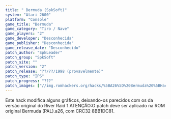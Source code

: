 ```yaml
---
title: " Bermuda (SpkSoft)"
system: "Atari 2600"
platform: "Console"
game_title: "Bermuda"
game_category: "Tiro / Nave"
game_players: "2"
game_developer: "Desconhecida"
game_publisher: "Desconhecida"
game_release_date: "Desconhecido"
patch_author: "SpkLeader"
patch_group: "SpkSoft"
patch_site: ""
patch_version: "2"
patch_release: "??/??/1998 (provavelmente)"
patch_type: "IPS"
patch_progress: "???"
patch_images: ["//img.romhackers.org/hacks/%5BA26%5D%20Bermuda%20%5BHack%201%5D%20%5BH-SpkLeader%20G-SpkSoft%5D%20%5BA-1998%5D%20%5BBermuda%20Hack%5D.png"]
---
```

Este hack modifica alguns gráficos, deixando-os parecidos com os da versão original do River Raid 1.ATENÇÃO:O patch deve ser aplicado na ROM original Bermuda (PAL).a26, com CRC32 8BB1DC81.